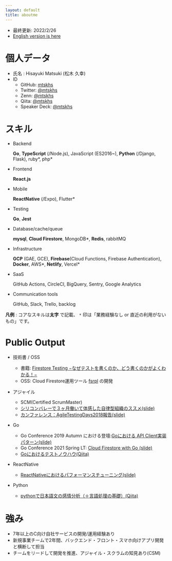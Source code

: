 ```yaml
---
layout: default
title: aboutme
---
```


* 最終更新: 2022/2/26
* [English version is here](https://matsu0228.github.io/aboutme/en/)

# 個人データ

* 氏名 : Hisayuki Matsuki (松木 久幸)
* ID
  * GitHub: [mtskhs](https://github.com/matsu0228)
  * Twitter: [@mtskhs](https://twitter.com/mtskhs)
  * Zenn: [@mtskhs](https://zenn.dev/mtskhs)
  * Qiita: [@mtskhs](https://qiita.com/mtskhs)
  * Speaker Deck: [@mtskhs](https://speakerdeck.com/matsu0228/)


# スキル

* Backend

  **Go**, **TypeScript** (/Node.js), JavaScript (ES2016~), **Python** (/Django, Flask), ruby*, php*

* Frontend

  **React.js**

* Mobile

  **ReactNative** (/Expo), Flutter*

* Testing

  **Go**, **Jest**

* Database/cache/queue

  **mysql**, **Cloud Firestore**, MongoDB*,
  **Redis**, rabbitMQ

* Infrastructure

  **GCP** (GAE, GCE), **Firebase**(Cloud Functions, Firebase Authentication), **Docker**, AWS*, **Netlify**, Vercel*

* SaaS

  GitHub Actions, CircleCI, BigQuery, Sentry, Google Analytics

* Communication tools

  GitHub, Slack, Trello, backlog

**凡例** : コアなスキルは**太字** で記載、
`*` 印は「業務経験なし or 直近の利用がないもの」です。



# Public Output

* 技術書 / OSS
  * 書籍: [Firestore Testing −なぜテストを書くのか、どう書くのかがよくわかる！−](https://techbookfest.org/product/5732781973831680)
  * OSS: Cloud Firestore運用ツール [fsrpl](https://firebaseopensource.com/projects/matsu0228/fsrpl) の開発
* アジャイル
  * SCM(Certified ScrumMaster)
  * [シリコンバレーで３ヶ月働いて体感した自律型組織のススメ(slide)](https://speakerdeck.com/matsu0228/organizationtheory-of-engineering)
  * [カンファレンス：AgileTestingDays2018報告(slide)](https://speakerdeck.com/matsu0228/report-of-agiletestingdays2018)

* Go
  * Go Conference 2019 Autumn における登壇:[Goにおける API Client実装パターン(slide)](https://speakerdeck.com/matsu0228/api-client-implementation-pattern-in-go)
  * Go Conference 2021 Spring LT: [Cloud Firestore with Go (slide)](https://speakerdeck.com/matsu0228/cloud-firestore-with-go)
  * [Goにおけるテストノウハウ(Qiita)](https://qiita.com/matsu0228/items/c9f69b036f0ab47b617e)

* ReactNative
  * [ReactNativeにおけるパフォーマンスチューニング(slide)](https://speakerdeck.com/matsu0228/performance-tuning-in-reactnative)

* Python
  * [pythonで日本語文の感情分析（＋言語処理の基礎）(Qiita)](https://qiita.com/matsu0228/items/0323f299d03f5b07efdc)

# 強み

* 7年以上のC向け自社サービスの開発/運用経験あり
* 新規事業チームで2年間、バックエンド・フロント・スマホ向けアプリ開発と横断して担当
* チームをリードして開発を推進、アジャイル・スクラムの知見あり(CSM)